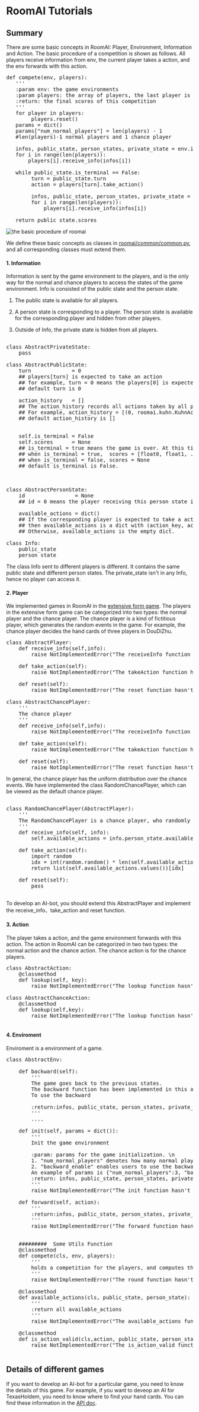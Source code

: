 
#  RoomAI Tutorials

## Summary


There are some basic concepts in RoomAI: Player, Environment, Information and Action. The basic procedure of a competition is shown as follows. All players receive information from env, the current player takes a action, and the env forwards with this action.

<pre>
def compete(env, players):
   '''
   :param env: the game environments
   :param players: the array of players, the last player is a chance player.
   :return: the final scores of this competition
   '''
   for player in players:
        players.reset()
   params = dict()
   params["num_normal_players"] = len(players) - 1
   #len(players)-1 normal players and 1 chance player
   
   infos, public_state, person_states, private_state = env.init(params)
   for i in range(len(players)):
       players[i].receive_info(infos[i])

   while public_state.is_terminal == False:
        turn = public_state.turn
        action = players[turn].take_action()
        
        infos, public_state, person_states, private_state = env.forward(action)
        for i in range(len(players)):
            players[i].receive_info(infos[i])

   return public_state.scores                
</pre>



![the basic procedure of roomai](https://github.com/roomai/RoomAI/blob/master/roomai/game.png)

We define these basic concepts as classes in [roomai/common/common.py](https://github.com/roomai/RoomAI/blob/master/roomai/common/common.py), and all corresponding classes must extend them.  


#### 1. Information

Information is sent by the game environment to the players, and is the only way for the normal and chance players to access the states of the game environment. Info is consisted of the public state and the person state. 

1. The public state is available for all players.

2. A person state is corresponding to a player. The person state is available for the corresponding player and hidden from other players. 

3. Outside of Info, the private state is hidden from all players.

<pre>

class AbstractPrivateState:
    pass
    
class AbstractPublicState:
    turn             = 0
    ## players[turn] is expected to take an action
    ## for example, turn = 0 means the players[0] is expected to take an action
    ## default turn is 0

    action_history   = []
    ## The action_history records all actions taken by all players so far.
    ## For example, action_history = [(0, roomai.kuhn.KuhnAction.lookup(\"check\"),(1,roomai.kuhn.KuhnAction.lookup(\"bet\")]
    ## default action_history is []
    
    
    self.is_terminal = False
    self.scores      = None
    ## is_terminal = true means the game is over. At this time, scores is not None
    ## when is_terminal = true,  scores = [float0, float1, ..., float_n].
    ## when is_terminal = false, scores = None
    ## default is_terminal is False.



class AbstractPersonState:
    id                = None
    ## id = 0 means the player receiving this person state is players[0]

    available_actions = dict()
    ## If the corresponding player is expected to take a action,
    ## then available_actions is a dict with (action_key, action)
    ## Otherwise, available_actions is the empty dict.

class Info:
    public_state
    person_state
</pre>

The class Info sent to different players is different. It contains the same public state and different person states. The private_state isn't in any Info, hence no player can access it.

#### 2. Player

We implemented games in RoomAI in the [extensive form game](https://en.wikipedia.org/wiki/Extensive-form_game). The players in the extensive form game can be categorized into two types: the normal player and the 
chance player. The chance player is a kind of fictitious player, which generates the random events in the game. For example, the chance player
decides the hand cards of three players in DouDiZhu.

<pre>
class AbstractPlayer:
    def receive_info(self,info):
        raise NotImplementedError("The receiveInfo function hasn't been implemented") 

    def take_action(self):
        raise NotImplementedError("The takeAction function hasn't been implemented") 

    def reset(self):
        raise NotImplementedError("The reset function hasn't been implemented")
        
class AbstractChancePlayer:
    '''
    The chance player 
    '''
    def receive_info(self,info):
        raise NotImplementedError("The receiveInfo function hasn't been implemented") 

    def take_action(self):
        raise NotImplementedError("The takeAction function hasn't been implemented") 

    def reset(self):
        raise NotImplementedError("The reset function hasn't been implemented")
</pre>

In general, the chance player has the uniform distribution over the chance events. We have implemented the class RandomChancePlayer, which can be viewed as the default chance player.
<pre> 
class RandomChancePlayer(AbstractPlayer):
    '''
    The RandomChancePlayer is a chance player, who randomly takes an chance action.
    '''
    def receive_info(self, info):
        self.available_actions = info.person_state.available_actions

    def take_action(self):
        import random
        idx = int(random.random() * len(self.available_actions))
        return list(self.available_actions.values())[idx]

    def reset(self):
        pass
   
</pre>

To develop an AI-bot, you should extend this AbstractPlayer and implement the receive_info、take_action and reset function.



#### 3. Action

The player takes a action, and the game environment forwards with this action. The action in RoomAI
can be categorized in two two types: the normal action and the chance action. The chance action is for the chance players.

<pre>
class AbstractAction:
    @classmethod
    def lookup(self, key):
        raise NotImplementedError("The lookup function hasn't been implemented")

class AbstractChanceAction:
    @classmethod
    def lookup(self,key):
        raise NotImplementedError("The lookup function hasn't been implemented")

</pre>





#### 4. Enviroment

Enviroment is a environment of a game.

<pre>
class AbstractEnv:

    def backward(self):
        '''
        The game goes back to the previous states. 
        The backward function has been implemented in this abstract Env.
        To use the backward
        
        :return:infos, public_state, person_states, private_state 
        '''
        ....

    def init(self, params = dict()):
        '''
        Init the game environment
        
        :param: params for the game initialization. \n
        1. "num_normal_players" denotes how many normal players are in this game. \n
        2. "backward_enable" enables users to use the backward function. Default False. \n
        An example of params is {"num_normal_players":3, "backward_enable":True}
        :return: infos, public_state, person_states, private_state
        '''
        raise NotImplementedError("The init function hasn't been implemented")
        
    def forward(self, action):
        '''
        :return:infos, public_state, person_states, private_state 
        '''
        raise NotImplementedError("The forward function hasn't been implemented")


    #########  Some Utils Function
    @classmethod
    def compete(cls, env, players):
        '''
        holds a competition for the players, and computes the scores.
        '''
        raise NotImplementedError("The round function hasn't been implemented")

    @classmethod
    def available_actions(cls, public_state, person_state):
        '''
        :return all available_actions
        '''
        raise NotImplementedError("The available_actions function hasn't been implemented")

    @classmethod
    def is_action_valid(cls,action, public_state, person_state):
        raise NotImplementedError("The is_action_valid function hasn't been implemented")

</pre>




## Details of different games

If you want to develop an AI-bot for a particular game, you need to know the details of this game.
For example,  if you want to deveop an AI for TexasHoldem, you need to know where to find your hand cards.
You can find these information in the [API doc](http://roomai.readthedocs.io/en/latest/?badge=latest).

